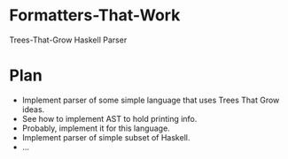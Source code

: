 # Formatters-That-Work
Trees-That-Grow Haskell Parser 

# Plan
* Implement parser of some simple language that uses Trees That Grow ideas.
* See how to implement AST to hold printing info.
* Probably, implement it for this language.
* Implement parser of simple subset of Haskell.
* ...

